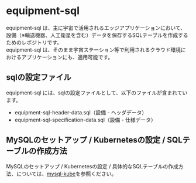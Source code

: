 # equipment-sql    

equipment-sql は、主に宇宙で活用されるエッジアプリケーションにおいて、設備（※輸送機器、人工衛星を含む）データを保存するSQLテーブルを作成するためのレポジトリです。  
equipment-sql は、そのまま宇宙ステーション等で利用されるクラウド環境におけるアプリケーションにも、適用可能です。  

## sqlの設定ファイル

equipment-sql には、sqlの設定ファイルとして、以下のファイルが含まれています。  

* equipment-sql-header-data.sql（設備 - ヘッダデータ）
* equipment-sql-specification-data.sql（設備 - 仕様データ）

## MySQLのセットアップ / Kubernetesの設定 / SQLテーブルの作成方法
MySQLのセットアップ / Kubernetesの設定 / 具体的なSQLテーブルの作成方法、については、[mysql-kube](https://github.com/latonaio/mysql-kube)を参照ください。
